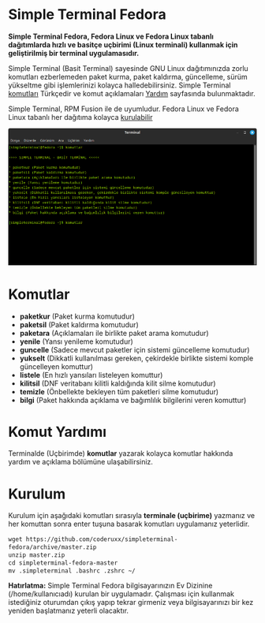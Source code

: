 # Simple Terminal Fedora

**Simple Terminal Fedora, Fedora Linux ve Fedora Linux tabanlı dağıtımlarda hızlı ve basitçe uçbirimi (Linux terminali) kullanmak için geliştirilmiş bir terminal uygulamasıdır.**

Simple Terminal (Basit Terminal) sayesinde GNU Linux dağıtımınızda zorlu komutları ezberlemeden paket kurma, paket kaldırma, güncelleme, sürüm yükseltme gibi işlemlerinizi kolayca halledebilirsiniz. Simple Terminal [komutları](#Komutlar) Türkçedir ve komut açıklamaları [Yardım](#Komut-Yardımı) sayfasında bulunmaktadır.

Simple Terminal, RPM Fusion ile de uyumludur. Fedora Linux ve Fedora Linux tabanlı her dağıtıma kolayca [kurulabilir](#Kurulum)

<img src="stf.png" alt="Simple Terminal Fedora" width="600"/>

# Komutlar

* **paketkur** (Paket kurma komutudur)
* **paketsil** (Paket kaldırma komutudur)
* **paketara** (Açıklamaları ile birlikte paket arama komutudur)
* **yenile** (Yansı yenileme komutudur)
* **guncelle** (Sadece mevcut paketler için sistemi güncelleme komutudur)
* **yukselt** (Dikkatli kullanılması gereken, çekirdekle birlikte sistemi komple güncelleyen komuttur)
* **listele** (En hızlı yansıları listeleyen komuttur)
* **kilitsil** (DNF veritabanı kilitli kaldığında kilit silme komutudur)
* **temizle** (Önbellekte bekleyen tüm paketleri silme komutudur)
* **bilgi** (Paket hakkında açıklama ve bağımlılık bilgilerini veren komuttur)

# Komut Yardımı

Terminalde (Uçbirimde) **komutlar** yazarak kolayca komutlar hakkında yardım ve açıklama bölümüne ulaşabilirsiniz.

# Kurulum

Kurulum için aşağıdaki komutları sırasıyla **terminale (uçbirime)** yazmanız ve her komuttan sonra enter tuşuna basarak komutları uygulamanız yeterlidir.

```
wget https://github.com/coderuxx/simpleterminal-fedora/archive/master.zip
unzip master.zip
cd simpleterminal-fedora-master
mv .simpleterminal .bashrc .zshrc ~/
```

**Hatırlatma:** Simple Terminal Fedora bilgisayarınızın Ev Dizinine (/home/kullanıcıadı) kurulan bir uygulamadır. Çalışması için kullanmak istediğiniz oturumdan çıkış yapıp tekrar girmeniz veya bilgisayarınızı bir kez yeniden başlatmanız yeterli olacaktır.
